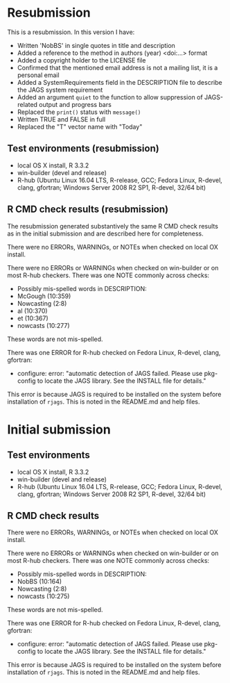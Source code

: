 
Resubmission
============

This is a resubmission. In this version I have:

-   Written 'NobBS' in single quotes in title and description
-   Added a reference to the method in authors (year) &lt;doi:...&gt; format
-   Added a copyright holder to the LICENSE file
-   Confirmed that the mentioned email address is not a mailing list, it is a personal email
-   Added a SystemRequirements field in the DESCRIPTION file to describe the JAGS system requirement
-   Added an argument `quiet` to the function to allow suppression of JAGS-related output and progress bars
-   Replaced the `print()` status with `message()`
-   Written TRUE and FALSE in full
-   Replaced the "T" vector name with "Today"

Test environments (resubmission)
--------------------------------

-   local OS X install, R 3.3.2
-   win-builder (devel and release)
-   R-hub (Ubuntu Linux 16.04 LTS, R-release, GCC; Fedora Linux, R-devel, clang, gfortran; Windows Server 2008 R2 SP1, R-devel, 32/64 bit)

R CMD check results (resubmission)
----------------------------------

The resubmission generated substantively the same R CMD check results as in the initial submission and are described here for completeness.

There were no ERRORs, WARNINGs, or NOTEs when checked on local OX install.

There were no ERRORs or WARNINGs when checked on win-builder or on most R-hub checkers. There was one NOTE commonly across checks:

-   Possibly mis-spelled words in DESCRIPTION:
-   McGough (10:359)
-   Nowcasting (2:8)
-   al (10:370)
-   et (10:367)
-   nowcasts (10:277)

These words are not mis-spelled.

There was one ERROR for R-hub checked on Fedora Linux, R-devel, clang, gfortran:

-   configure: error: "automatic detection of JAGS failed. Please use pkg-config to locate the JAGS library. See the INSTALL file for details."

This error is because JAGS is required to be installed on the system before installation of `rjags`. This is noted in the README.md and help files.

Initial submission
==================

Test environments
-----------------

-   local OS X install, R 3.3.2
-   win-builder (devel and release)
-   R-hub (Ubuntu Linux 16.04 LTS, R-release, GCC; Fedora Linux, R-devel, clang, gfortran; Windows Server 2008 R2 SP1, R-devel, 32/64 bit)

R CMD check results
-------------------

There were no ERRORs, WARNINGs, or NOTEs when checked on local OX install.

There were no ERRORs or WARNINGs when checked on win-builder or on most R-hub checkers. There was one NOTE commonly across checks:

-   Possibly mis-spelled words in DESCRIPTION:
-   NobBS (10:164)
-   Nowcasting (2:8)
-   nowcasts (10:275)

These words are not mis-spelled.

There was one ERROR for R-hub checked on Fedora Linux, R-devel, clang, gfortran:

-   configure: error: "automatic detection of JAGS failed. Please use pkg-config to locate the JAGS library. See the INSTALL file for details."

This error is because JAGS is required to be installed on the system before installation of `rjags`. This is noted in the README.md and help files.
